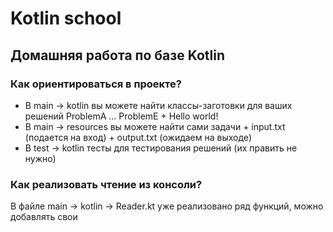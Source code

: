 # Kotlin school
## Домашняя работа по базе Kotlin
### Как ориентироваться в проекте?
* В main -> kotlin вы можете найти классы-заготовки для ваших решений ProblemA ... ProblemE + Hello world!
* В main -> resources вы можете найти сами задачи + input.txt (подается на вход) + output.txt (ожидаем на выходе)
* В test -> kotlin тесты для тестирования решений (их править не нужно)
### Как реализовать чтение из консоли?
В файле main -> kotlin -> Reader.kt уже реализовано ряд функций, можно добавлять свои
